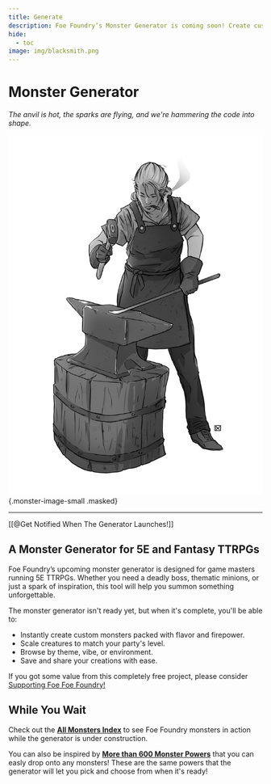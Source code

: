 ```yaml
---
title: Generate
description: Foe Foundry’s Monster Generator is coming soon! Create custom monsters with flavorful abilities, scalable statblocks, and thematic powers for 5E and fantasy RPGs.
hide:
  - toc
image: img/blacksmith.png
---
```


# Monster Generator

*The anvil is hot, the sparks are flying, and we're hammering the code into shape.*

![Monster Generator is Under Development](./img/blacksmith.png){.monster-image-small .masked}

<div id="template-callout"></div>

---

[[@Get Notified When The Generator Launches!]]

## A Monster Generator for 5E and Fantasy TTRPGs

Foe Foundry’s upcoming monster generator is designed for game masters running 5E TTRPGs. Whether you need a deadly boss, thematic minions, or just a spark of inspiration, this tool will help you summon something unforgettable.  

The monster generator isn't ready yet, but when it's complete, you'll be able to:

- Instantly create custom monsters packed with flavor and firepower.
- Scale creatures to match your party's level.
- Browse by theme, vibe, or environment.
- Save and share your creations with ease.

If you got some value from this completely free project, please consider [Supporting Foe Foe Foundry!](support.md)

## While You Wait

Check out the [**All Monsters Index**](monsters/index.md) to see Foe Foundry monsters in action while the generator is under construction.  

You can also be inspired by [**More than 600 Monster Powers**](powers/all.md) that you can easly drop onto any monsters! These are the same powers that the generator will let you pick and choose from when it's ready!
